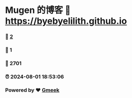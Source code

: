 # Mugen 的博客 :link: https://byebyelilith.github.io 
### :page_facing_up: [2](https://byebyelilith.github.io/tag.html) 
### :speech_balloon: 1 
### :hibiscus: 2701 
### :alarm_clock: 2024-08-01 18:53:06 
### Powered by :heart: [Gmeek](https://github.com/Meekdai/Gmeek)
